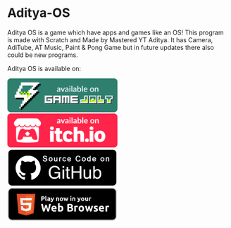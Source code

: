 # Aditya-OS

Aditya OS is a game which have apps and games like an OS!
This program is made with Scratch and Made by Mastered YT Aditya.
It has Camera, AdiTube, AT Music, Paint & Pong Game but in future updates there also could be new programs.

Aditya OS is available on:

<a href="https://gamejolt.com/games/aditya_os/705038?utm_source=share&utm_medium=web" target="GameJolt"><img src="/README/gj-badge.svg" alt="GameJolt" width="250"></a><br>
<a href="https://mastered-yt-aditya.itch.io/aditya-os" target="Itch.io"><img src="/README/badge-color.svg" alt="Itch.io" width="250"></a><br>
<a href="https://github.com/Mastered-YT-Aditya/Aditya-OS" target="GitHub (Source Code)"><img src="/README/GitHub Button.png" alt="GitHub" width="250"></a><br>
<a href="https://mastered-yt-aditya.github.io/Aditya-OS" target="HTML Web"><img src="/README/web.png" alt="html" width="250"></a>
<!--
HTML5, itch.io, GameJolt & GitHub logo owned by their rightful corporations. 
Credits goes to those users who've created HTML5 Button & GitHub Button. 
GitHub Button by me. 
-->
<!--
© Aditya OS
© MYTA Studios
© DBC-BOS
© Delta Bolt Corporation
© Mastered YT Aditya
-->
<!--
DON'T STEAL, MISUSE OR DUPLICATE OUR GAME!
-->
